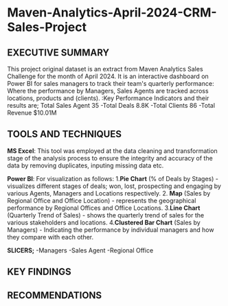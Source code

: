 # Maven-Analytics-April-2024-CRM-Sales-Project

## EXECUTIVE SUMMARY
This project original dataset is an extract from Maven Analytics Sales Challenge for the month of April 2024. It is an interactive dashboard on Power BI for sales managers to track their team's quarterly performance: Where the performance by Managers, Sales Agents are tracked across locations, products and (clients). 
:Key Performance Indicators and their results are; Total Sales Agent 35
-Total Deals 8.8K
-Total Clients 86
-Total Revenue $10.01M

## TOOLS AND TECHNIQUES

**MS Excel**: This tool was employed at the data cleaning and transformation  stage of the analysis process to ensure the integrity and accuracy of the data  by removing duplicates, inputing missing data etc.

**Power BI**: For visualization as follows:
1.**Pie Chart** (% of Deals by Stages) - visualizes different stages of deals; won, lost, prospecting and engaging by various Agents, Managers and Locations respectively.
2. **Map** (Sales by Regional Office and Office Location) - represents the geographical performance by Regional Offices and Office Locations.
3.**Line Chart** (Quarterly Trend of Sales) - shows the quarterly trend of sales for the various stakeholders and locations.
4.**Clustered Bar Chart** (Sales by Managers) - Indicating the performance by individual managers and how they compare with each other.

**SLICERS;**
-Managers
-Sales Agent
-Regional Office

## KEY FINDINGS

## RECOMMENDATIONS

